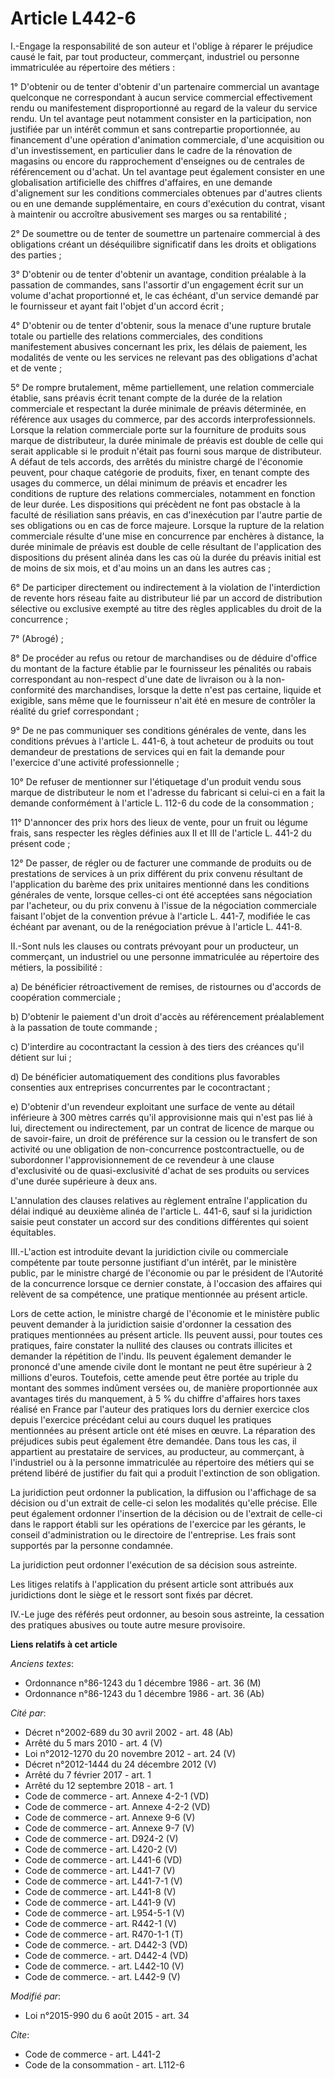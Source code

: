 # Article L442-6

I.-Engage la responsabilité de son auteur et l'oblige à réparer le préjudice causé le fait, par tout producteur, commerçant,
industriel ou personne immatriculée au répertoire des métiers : 

1° D'obtenir ou de tenter d'obtenir d'un partenaire commercial un avantage quelconque ne correspondant à aucun service
commercial effectivement rendu ou manifestement disproportionné au regard de la valeur du service rendu. Un tel avantage peut
notamment consister en la participation, non justifiée par un intérêt commun et sans contrepartie proportionnée, au
financement d'une opération d'animation commerciale, d'une acquisition ou d'un investissement, en particulier dans le cadre
de la rénovation de magasins ou encore du rapprochement d'enseignes ou de centrales de référencement ou d'achat. Un tel
avantage peut également consister en une globalisation artificielle des chiffres d'affaires, en une demande d'alignement sur
les conditions commerciales obtenues par d'autres clients ou en une demande supplémentaire, en cours d'exécution du contrat,
visant à maintenir ou accroître abusivement ses marges ou sa rentabilité ; 

2° De soumettre ou de tenter de soumettre un partenaire commercial à des obligations créant un déséquilibre significatif dans
les droits et obligations des parties ; 

3° D'obtenir ou de tenter d'obtenir un avantage, condition préalable à la passation de commandes, sans l'assortir d'un
engagement écrit sur un volume d'achat proportionné et, le cas échéant, d'un service demandé par le fournisseur et ayant fait
l'objet d'un accord écrit ; 

4° D'obtenir ou de tenter d'obtenir, sous la menace d'une rupture brutale totale ou partielle des relations commerciales, des
conditions manifestement abusives concernant les prix, les délais de paiement, les modalités de vente ou les services ne
relevant pas des obligations d'achat et de vente ; 

5° De rompre brutalement, même partiellement, une relation commerciale établie, sans préavis écrit tenant compte de la durée
de la relation commerciale et respectant la durée minimale de préavis déterminée, en référence aux usages du commerce, par
des accords interprofessionnels. Lorsque la relation commerciale porte sur la fourniture de produits sous marque de
distributeur, la durée minimale de préavis est double de celle qui serait applicable si le produit n'était pas fourni sous
marque de distributeur. A défaut de tels accords, des arrêtés du ministre chargé de l'économie peuvent, pour chaque catégorie
de produits, fixer, en tenant compte des usages du commerce, un délai minimum de préavis et encadrer les conditions de
rupture des relations commerciales, notamment en fonction de leur durée. Les dispositions qui précèdent ne font pas obstacle
à la faculté de résiliation sans préavis, en cas d'inexécution par l'autre partie de ses obligations ou en cas de force
majeure. Lorsque la rupture de la relation commerciale résulte d'une mise en concurrence par enchères à distance, la durée
minimale de préavis est double de celle résultant de l'application des dispositions du présent alinéa dans les cas où la
durée du préavis initial est de moins de six mois, et d'au moins un an dans les autres cas ; 

6° De participer directement ou indirectement à la violation de l'interdiction de revente hors réseau faite au distributeur
lié par un accord de distribution sélective ou exclusive exempté au titre des règles applicables du droit de la
concurrence ; 

7° (Abrogé) ; 

8° De procéder au refus ou retour de marchandises ou de déduire d'office du montant de la facture établie par le fournisseur
les pénalités ou rabais correspondant au non-respect d'une date de livraison ou à la non-conformité des marchandises, lorsque
la dette n'est pas certaine, liquide et exigible, sans même que le fournisseur n'ait été en mesure de contrôler la réalité du
grief correspondant ; 

9° De ne pas communiquer ses conditions générales de vente, dans les conditions prévues à l'article L. 441-6, à tout acheteur
de produits ou tout demandeur de prestations de services qui en fait la demande pour l'exercice d'une activité
professionnelle ; 

10° De refuser de mentionner sur l'étiquetage d'un produit vendu sous marque de distributeur le nom et l'adresse du fabricant
si celui-ci en a fait la demande conformément à l'article L. 112-6 du code de la consommation ; 

11° D'annoncer des prix hors des lieux de vente, pour un fruit ou légume frais, sans respecter les règles définies aux II et
III de l'article L. 441-2 du présent code ; 

12° De passer, de régler ou de facturer une commande de produits ou de prestations de services à un prix différent du prix
convenu résultant de l'application du barème des prix unitaires mentionné dans les conditions générales de vente, lorsque
celles-ci ont été acceptées sans négociation par l'acheteur, ou du prix convenu à l'issue de la négociation commerciale
faisant l'objet de la convention prévue à l'article L. 441-7, modifiée le cas échéant par avenant, ou de la renégociation
prévue à l'article L. 441-8.

II.-Sont nuls les clauses ou contrats prévoyant pour un producteur, un commerçant, un industriel ou une personne immatriculée
au répertoire des métiers, la possibilité : 

a) De bénéficier rétroactivement de remises, de ristournes ou d'accords de coopération commerciale ; 

b) D'obtenir le paiement d'un droit d'accès au référencement préalablement à la passation de toute commande ; 

c) D'interdire au cocontractant la cession à des tiers des créances qu'il détient sur lui ; 

d) De bénéficier automatiquement des conditions plus favorables consenties aux entreprises concurrentes par le
cocontractant ; 

e) D'obtenir d'un revendeur exploitant une surface de vente au détail inférieure à 300 mètres carrés qu'il approvisionne mais
qui n'est pas lié à lui, directement ou indirectement, par un contrat de licence de marque ou de savoir-faire, un droit de
préférence sur la cession ou le transfert de son activité ou une obligation de non-concurrence postcontractuelle, ou de
subordonner l'approvisionnement de ce revendeur à une clause d'exclusivité ou de quasi-exclusivité d'achat de ses produits ou
services d'une durée supérieure à deux ans. 

L'annulation des clauses relatives au règlement entraîne l'application du délai indiqué au deuxième alinéa de l'article L.
441-6, sauf si la juridiction saisie peut constater un accord sur des conditions différentes qui soient équitables. 

III.-L'action est introduite devant la juridiction civile ou commerciale compétente par toute personne justifiant d'un
intérêt, par le ministère public, par le ministre chargé de l'économie ou par le président de l'Autorité de la concurrence
lorsque ce dernier constate, à l'occasion des affaires qui relèvent de sa compétence, une pratique mentionnée au présent
article. 

Lors de cette action, le ministre chargé de l'économie et le ministère public peuvent demander à la juridiction saisie
d'ordonner la cessation des pratiques mentionnées au présent article. Ils peuvent aussi, pour toutes ces pratiques, faire
constater la nullité des clauses ou contrats illicites et demander la répétition de l'indu. Ils peuvent également demander le
prononcé d'une amende civile dont le montant ne peut être supérieur à 2 millions d'euros. Toutefois, cette amende peut être
portée au triple du montant des sommes indûment versées ou, de manière proportionnée aux avantages tirés du manquement, à 5 %
du chiffre d'affaires hors taxes réalisé en France par l'auteur des pratiques lors du dernier exercice clos depuis l'exercice
précédant celui au cours duquel les pratiques mentionnées au présent article ont été mises en œuvre. La réparation des
préjudices subis peut également être demandée. Dans tous les cas, il appartient au prestataire de services, au producteur, au
commerçant, à l'industriel ou à la personne immatriculée au répertoire des métiers qui se prétend libéré de justifier du fait
qui a produit l'extinction de son obligation. 

La juridiction peut ordonner la publication, la diffusion ou l'affichage de sa décision ou d'un extrait de celle-ci selon les
modalités qu'elle précise. Elle peut également ordonner l'insertion de la décision ou de l'extrait de celle-ci dans le
rapport établi sur les opérations de l'exercice par les gérants, le conseil d'administration ou le directoire de
l'entreprise. Les frais sont supportés par la personne condamnée. 

La juridiction peut ordonner l'exécution de sa décision sous astreinte. 

Les litiges relatifs à l'application du présent article sont attribués aux juridictions dont le siège et le ressort sont
fixés par décret. 

IV.-Le juge des référés peut ordonner, au besoin sous astreinte, la cessation des pratiques abusives ou toute autre mesure
provisoire.

**Liens relatifs à cet article**

_Anciens textes_:

  - Ordonnance n°86-1243 du 1 décembre 1986 - art. 36 (M)
  - Ordonnance n°86-1243 du 1 décembre 1986 - art. 36 (Ab)

_Cité par_:

  - Décret n°2002-689 du 30 avril 2002 - art. 48 (Ab)
  - Arrêté du 5 mars 2010 - art. 4 (V)
  - Loi n°2012-1270 du 20 novembre 2012 - art. 24 (V)
  - Décret n°2012-1444 du 24 décembre 2012 (V)
  - Arrêté du 7 février 2017 - art. 1
  - Arrêté du 12 septembre 2018 - art. 1
  - Code de commerce - art. Annexe 4-2-1 (VD)
  - Code de commerce - art. Annexe 4-2-2 (VD)
  - Code de commerce - art. Annexe 9-6 (V)
  - Code de commerce - art. Annexe 9-7 (V)
  - Code de commerce - art. D924-2 (V)
  - Code de commerce - art. L420-2 (V)
  - Code de commerce - art. L441-6 (VD)
  - Code de commerce - art. L441-7 (V)
  - Code de commerce - art. L441-7-1 (V)
  - Code de commerce - art. L441-8 (V)
  - Code de commerce - art. L441-9 (V)
  - Code de commerce - art. L954-5-1 (V)
  - Code de commerce - art. R442-1 (V)
  - Code de commerce - art. R470-1-1 (T)
  - Code de commerce. - art. D442-3 (VD)
  - Code de commerce. - art. D442-4 (VD)
  - Code de commerce. - art. L442-10 (V)
  - Code de commerce. - art. L442-9 (V)

_Modifié par_:

  - Loi n°2015-990 du 6 août 2015 - art. 34

_Cite_:

  - Code de commerce - art. L441-2
  - Code de la consommation - art. L112-6
